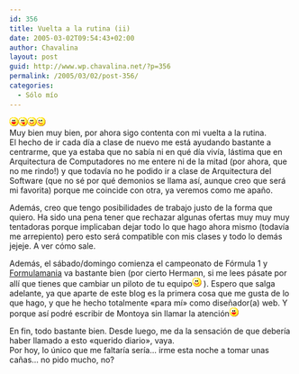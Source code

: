 ```yaml
---
id: 356
title: Vuelta a la rutina (ii)
date: 2005-03-02T09:54:43+02:00
author: Chavalina
layout: post
guid: http://www.wp.chavalina.net/?p=356
permalink: /2005/03/02/post-356/
categories:
  - Sólo mío
---
```

![emo](/imagenes/emoticonos/risa.gif)![emo](/imagenes/emoticonos/lengua.gif)![emo](/imagenes/emoticonos/sonrisa.gif)![emo](/imagenes/emoticonos/guino.gif)  
Muy bien muy bien, por ahora sigo contenta con mi vuelta a la rutina.  
El hecho de ir cada día a clase de nuevo me está ayudando bastante a centrarme, que ya estaba que no sabía ni en qué día vivía, lástima que en Arquitectura de Computadores no me entere ni de la mitad (por ahora, que no me rindo!) y que todavía no he podido ir a clase de Arquitectura del Software (que no sé por qué demonios se llama así, aunque creo que será mi favorita) porque me coincide con otra, ya veremos como me apa&ntilde;o.

Además, creo que tengo posibilidades de trabajo justo de la forma que quiero. Ha sido una pena tener que rechazar algunas ofertas muy muy muy tentadoras porque implicaban dejar todo lo que hago ahora mismo (todavía me arrepiento) pero esto será compatible con mis clases y todo lo demás jejeje. A ver cómo sale.

Además, el sábado/domingo comienza el campeonato de Fórmula 1 y <a href="http://www.formulamania.com" target="_blank">Formulamania</a> va bastante bien (por cierto Hermann, si me lees pásate por allí que tienes que cambiar un piloto de tu equipo![emo](/imagenes/emoticonos/sonrisa.gif) ). Espero que salga adelante, ya que aparte de este blog es la primera cosa que me gusta de lo que hago, y que he hecho totalmente «para mí» como dise&ntilde;ador(a) web. Y porque así podré escribir de Montoya sin llamar la atención![emo](/imagenes/emoticonos/risa.gif) 

En fin, todo bastante bien. Desde luego, me da la sensación de que debería haber llamado a esto «querido diario», vaya.  
Por hoy, lo &uacute;nico que me faltaría sería… irme esta noche a tomar unas ca&ntilde;as… no pido mucho, no?